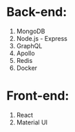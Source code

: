 # Back-end:
1. MongoDB
2. Node.js - Express
3. GraphQL
4. Apollo
5. Redis
6. Docker

# Front-end:
1. React
2. Material UI
